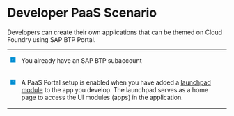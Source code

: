 <!-- loio4b5273f3002347aca282c3abe426a7e5 -->

# Developer PaaS Scenario

Developers can create their own applications that can be themed on Cloud Foundry using SAP BTP Portal.


<table>
<tr>
<td valign="top">

 ![](images/Checkmark_for_prerequisites_9c08d00.png) 



</td>
<td valign="top">

You already have an SAP BTP subaccount



</td>
</tr>
<tr>
<td valign="top">

 ![](images/Checkmark_for_prerequisites_9c08d00.png) 



</td>
<td valign="top">

A PaaS Portal setup is enabled when you have added a [launchpad module](https://help.sap.com/viewer/ad4b9f0b14b0458cad9bd27bf435637d/Cloud/en-US/4dec640b19da4245be64383be24be173.html) to the app you develop. The launchpad serves as a home page to access the UI modules \(apps\) in the application.



</td>
</tr>
</table>

